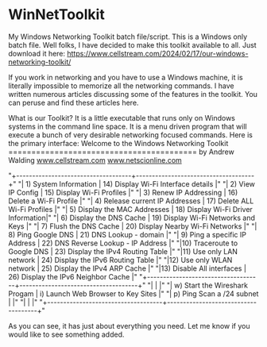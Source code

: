 # WinNetToolkit
My Windows Networking Toolkit batch file/script.
This is a Windows only batch file.
Well folks, I have decided to make this toolkit available to all. Just download it here: https://www.cellstream.com/2024/02/17/our-windows-networking-toolkit/

If you work in networking and you have to use a Windows machine, it is literally impossible to memorize all the networking commands. I have written numerous articles discussing some of the features in the toolkit. You can peruse and find these articles here.

What is our Toolkit? It is a little executable that runs only on Windows systems in the command line space. It is a menu driven program that will execute a bunch of very desirable networking focused commands. Here is the primary interface:
               Welcome to the Windows Networking Toolkit
                =========================================
                           by Andrew Walding
               www.cellstream.com   www.netscionline.com

 "+------------------------------------+-------------------------------------+"
 "| 1) System Information              | 14) Display Wi-Fi Interface details |"
 "| 2) View IP Config                  | 15) Display Wi-Fi Profiles          |"
 "| 3) Renew IP Addressing             | 16) Delete a Wi-Fi Profile          |"
 "| 4) Release current IP Addresses    | 17) Delete ALL Wi-Fi Profiles       |"
 "| 5) Display the MAC Addresses       | 18) Display Wi-Fi Driver Information|"
 "| 6) Display the DNS Cache           | 19) Display Wi-Fi Networks and Keys |"
 "| 7) Flush the DNS Cache             | 20) Display Nearby Wi-Fi Networks   |"
 "| 8) Ping Google DNS                 | 21) DNS Lookup - domain             |"
 "| 9) Ping a specific IP Address      | 22) DNS Reverse Lookup - IP Address |"
 "|10) Traceroute to Google DNS        | 23) Display the IPv4 Routing Table  |"
 "|11) Use only LAN network            | 24) Display the IPv6 Routing Table  |"
 "|12) Use only WLAN network           | 25) Display the IPv4 ARP Cache      |"
 "|13) Disable All interfaces          | 26) Display the IPv6 Neighbor Cache |"
 "+------------------------------------+-------------------------------------+"
 "|                                    |                                     |"
 "| w) Start the Wireshark Progam      |  i) Launch Web Browser to Key Sites |"
 "| p) Ping Scan a /24 subnet          |                                     |"
 "|                                    |                                     |"
 "+------------------------------------+-------------------------------------+"


As you can see, it has just about everything you need. Let me know if you would like to see something added.
